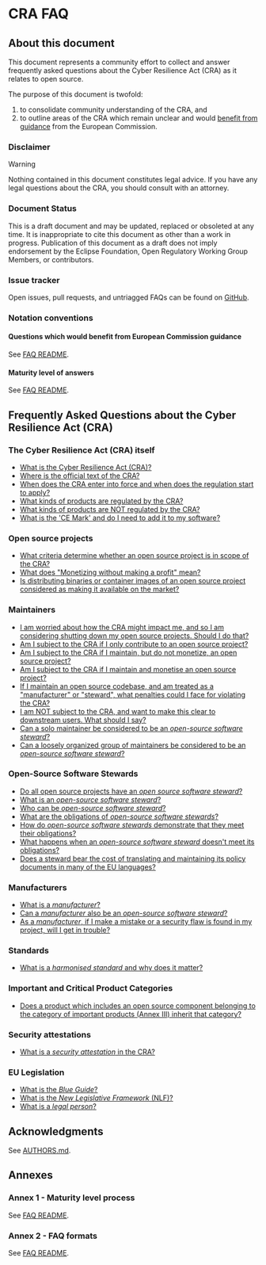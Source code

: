 # CRA FAQ

## About this document

This document represents a community effort to collect and answer frequently asked questions about the Cyber Resilience Act (CRA) as it relates to open source. 

The purpose of this document is twofold:

1. to consolidate community understanding of the CRA, and
2. to outline areas of the CRA which remain unclear and would [benefit from guidance][] from the European Commission.

### Disclaimer

> [!WARNING]
> Nothing contained in this document constitutes legal advice. If you have any legal questions about the CRA, you should consult with an attorney.

### Document Status

This is a draft document and may be updated, replaced or obsoleted at any time. It is inappropriate to cite this document as other than a work in progress. Publication of this document as a draft does not imply endorsement by the Eclipse Foundation, Open Regulatory Working Group Members, or contributors.

### Issue tracker

Open issues, pull requests, and untriagged FAQs can be found on [GitHub](https://github.com/orcwg/cra-hub/labels/FAQ).

### Notation conventions

#### Questions which would benefit from European Commission guidance

See [FAQ README][].

#### Maturity level of answers

See [FAQ README][].

## Frequently Asked Questions about the Cyber Resilience Act (CRA)

### The Cyber Resilience Act (CRA) itself

* [What is the Cyber Resilience Act (CRA)?](https://cra.orcwg.org/faq/cra-itself/cra/) <a name="q-what-is-the-cyber-resilience-act-cra"></a><a name="faq-tmp-154"></a>
* [Where is the official text of the CRA?](https://cra.orcwg.org/faq/cra-itself/text/) <a name="q-where-is-the-official-text-of-the-cra"></a><a name="faq-tmp-155"></a>
* [When does the CRA enter into force and when does the regulation start to apply?](https://cra.orcwg.org/faq/cra-itself/timeline/) <a name="q-when-does-the-cra-enter-into-force-and-when-does-the-regulation-start-to-apply"></a><a name="faq-tmp-10"></a>
* [What kinds of products are regulated by the CRA?](https://cra.orcwg.org/faq/cra-itself/scope/) <a name="q-what-is-in-scope-of-the-cra"></a><a name="faq-tmp-2"></a>
* [What kinds of products are NOT regulated by the CRA?](https://cra.orcwg.org/faq/cra-itself/out-of-scope/) <a name="q-what-is-not-in-scope-of-the-cra"></a><a name="faq-tmp-156"></a> 
* [What is the 'CE Mark' and do I need to add it to my software?](https://cra.orcwg.org/faq/cra-itself/ce-mark/) <a name="q-As-an-open-source-steward-do-i-have-to-affix-the-ce-mark"></a><a name="faq-tmp-34"></a> 


### Open source projects

* [What criteria determine whether an open source project is in scope of the CRA?](https://cra.orcwg.org/faq/projects/scope/) <a name="q-what-criteria-determine-whether-an-open-source-project-is-in-scope-of-the-cra"></a><a name="faq-tmp-124"></a>
* [What does "Monetizing without making a profit" mean?](https://cra.orcwg.org/faq/projects/monetizing/) <a name="q-what-is-monetizing"></a><a name="faq-tmp-33"></a>
* [Is distributing binaries or container images of an open source project considered as making it available on the market?](https://cra.orcwg.org/faq/projects/binaries/) <a name="q-is-distributing-binaries-or-container-images-of-an-open-source-project-considered-as-making-it-available-on-the-market"></a><a name="faq-tmp-157"></a>

### Maintainers

* [I am worried about how the CRA might impact me, and so I am considering shutting down my open source projects. Should I do that?](https://cra.orcwg.org/faq/maintainers/should-i-worry/) <a name="q-should-i-worry-about-the-CRA"></a><a name="faq-tmp-133a"></a>
* [Am I subject to the CRA if I only contribute to an open source project?](https://cra.orcwg.org/faq/maintainers/contributors/) <a name="q-am-i-subject-to-the-cra-if-i-only-contribute-to-an-open-source-project"></a><a name="faq-tmp-17"></a>
* [Am I subject to the CRA if I maintain, but do not monetize, an open source project?](https://cra.orcwg.org/faq/maintainers/no-monetization/) <a name="q-am-I-subject-if-I-dont-monetise"></a><a name="faq-tmp-133b"></a>
* [Am I subject to the CRA if I maintain and monetise an open source project?](https://cra.orcwg.org/faq/maintainers/monetization/) <a name="q-am-I-subject-if-I-do-monetise"></a><a name="faq-tmp-133c"></a>
* [If I maintain an open source codebase, and am treated as a "manufacturer" or "steward", what penalties could I face for violating the CRA?](https://cra.orcwg.org/faq/maintainers/penalties/) <a name="q-what-penalties"></a><a name="faq-tmp-133d"></a>
* [I am NOT subject to the CRA, and want to make this clear to downstream users. What should I say?](https://cra.orcwg.org/faq/maintainers/transparency/) <a name="faq-tmp-70"></a>
* [Can a solo maintainer be considered to be an _open-source software steward_?](https://cra.orcwg.org/faq/maintainers/solo-maintainer-steward/) <a name="q-can-an-solo-maintainer-be-considered-to-be-an-open-source-software-steward"></a><a name="faq-tmp-1"></a>
* [Can a loosely organized group of maintainers be considered to be an _open-source software steward_?](https://cra.orcwg.org/faq/maintainers/multiple-maintainers-steward/) <a name="q-can-a-loosely-organized-group-of-maintainers-be-considered-to-be-an-open-source-software-steward"></a><a name="faq-tmp-15"></a>

### Open-Source Software Stewards

* [Do all open source projects have an _open source software steward_?](https://cra.orcwg.org/faq/stewards/do-all-projects-have-stewards/) <a name="faq-tmp-170"></a>
* [What is an _open-source software steward_?](https://cra.orcwg.org/faq/stewards/what-is-a-steward/) <a name="q-what-is-an-open-source-software-steward"></a><a name="faq-tmp-127"></a>
* [Who can be _open-source software steward_?](https://cra.orcwg.org/faq/stewards/who-can-be-steward/)
* [What are the obligations of _open-source software stewards_?](https://cra.orcwg.org/faq/stewards/obligations/) <a name="q-what-are-the-obligations-of-open-source-software-stewards"></a><a name="faq-tmp-159"></a> 
* [How do _open-source software stewards_ demonstrate that they meet their obligations?](https://cra.orcwg.org/faq/stewards/demonstrate/) <a name="q-how-do-open-source-software-stewards-demonstrate-that-they-meet-their-obligations"></a><a name="faq-tmp-11"></a> 
* [What happens when an _open-source software steward_ doesn't meet its obligations?](https://cra.orcwg.org/faq/stewards/penalties/) <a name="q-what-happens-when-an-open-source-software-steward-doesnt-meet-its-obligations"></a><a name="faq-tmp-158"></a> 
* [Does a steward bear the cost of translating and maintaining its policy documents in many of the EU languages?](https://cra.orcwg.org/faq/stewards/translation-costs/) <a name="q-does-a-steward-bear-translation-costs-into-many-languages"></a><a name="faq-tmp-152"></a> 

### Manufacturers

* [What is a _manufacturer_?](https://cra.orcwg.org/faq/manufacturers/what-is-a-manufacturer/) <a name="q-what-is-a-manufacturer"></a><a name="faq-tmp-59"></a> 
* [Can a _manufacturer_ also be an _open-source software steward_?](https://cra.orcwg.org/faq/manufacturers/both-manufacturer-and-steward/) <a name="q-can-a-manufacturer-also-be-an-open-source-software-steward"></a><a name="faq-tmp-30"></a> 
* [As a _manufacturer_, if I make a mistake or a security flaw is found in my project, will I get in trouble?](https://cra.orcwg.org/faq/manufacturers/mistakes/)

### Standards

* [What is a _harmonised standard_ and why does it matter?](https://cra.orcwg.org/faq/standards/harmonised-standards/) <a name="q-what-is-a-harmonized-standard-and-why-does-it-matter"></a><a name="faq-tmp-56"></a> 

### Important and Critical Product Categories

* [Does a product which includes an open source component belonging to the category of important products (Annex III) inherit that category?](https://cra.orcwg.org/faq/important-and-critical-products/inheriting-product-classification/)

### Security attestations

* [What is a _security attestation_ in the CRA?](https://cra.orcwg.org/faq/attestations/what-is-a-security-attestation/) <a name="q-what-is-a-security-attestation-in-the-cra"></a><a name="faq-tmp-72"></a>

### EU Legislation

* [What is the _Blue Guide_?](https://cra.orcwg.org/faq/legislation/blue-guide/) <a name="q-what-is-the-blue-guide"></a><a name="faq-tmp-4"></a> 
* [What is the _New Legislative Framework_ (NLF)?](https://cra.orcwg.org/faq/legislation/nlf/) <a name="q-what-is-the-new-legislative-framework-nlf"></a><a name="faq-tmp-57"></a> 
* [What is a _legal person_?](https://cra.orcwg.org/faq/legislation/legal-person/) <a name="q-what-is-a-legal-person"></a><a name="faq-tmp-55"></a>

## Acknowledgments

See [AUTHORS.md][].

## Annexes

### Annex 1 - Maturity level process

<a name="annex-1"></a>
See [FAQ README][].

### Annex 2 - FAQ formats

See [FAQ README][].

[AUTHORS.md]: ./faq/AUTHORS.md
[FAQ README]: ./faq/README.md
[benefit from guidance]: ./faq/README.md#questions-which-would-benefit-from-european-commission-guidance

